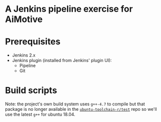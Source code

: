 # A Jenkins pipeline exercise for AiMotive

# Prerequisites
- Jenkins 2.x
- Jenkins plugin (installed from Jenkins' plugin UI):
    - Pipeline
    - Git

# Build scripts
Note: the project's own build system uses `g++-4.7` to compile but that
package is no longer available in the [`ubuntu-toolchain-r/test`](ubuntu-toolchain-r) repo
so we'll use the latest `g++` for ubuntu 18.04.

[ubuntu-toolchain-r]: https://launchpad.net/~ubuntu-toolchain-r/+archive/ubuntu/test
